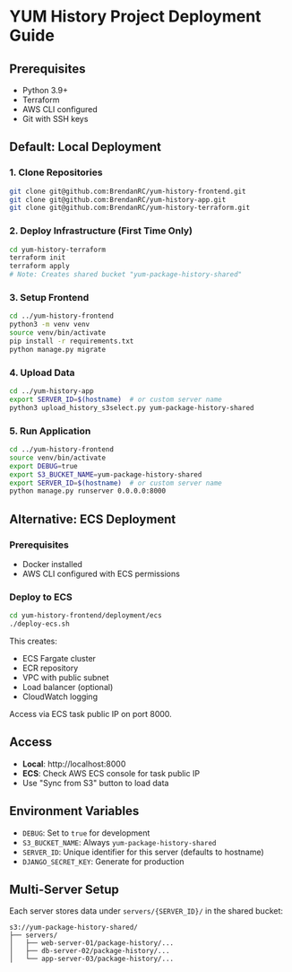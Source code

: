 # YUM History Project Deployment Guide

## Prerequisites
- Python 3.9+
- Terraform
- AWS CLI configured
- Git with SSH keys

## Default: Local Deployment

### 1. Clone Repositories
```bash
git clone git@github.com:BrendanRC/yum-history-frontend.git
git clone git@github.com:BrendanRC/yum-history-app.git
git clone git@github.com:BrendanRC/yum-history-terraform.git
```

### 2. Deploy Infrastructure (First Time Only)
```bash
cd yum-history-terraform
terraform init
terraform apply
# Note: Creates shared bucket "yum-package-history-shared"
```

### 3. Setup Frontend
```bash
cd ../yum-history-frontend
python3 -m venv venv
source venv/bin/activate
pip install -r requirements.txt
python manage.py migrate
```

### 4. Upload Data
```bash
cd ../yum-history-app
export SERVER_ID=$(hostname)  # or custom server name
python3 upload_history_s3select.py yum-package-history-shared
```

### 5. Run Application
```bash
cd ../yum-history-frontend
source venv/bin/activate
export DEBUG=true
export S3_BUCKET_NAME=yum-package-history-shared
export SERVER_ID=$(hostname)  # or custom server name
python manage.py runserver 0.0.0.0:8000
```

## Alternative: ECS Deployment

### Prerequisites
- Docker installed
- AWS CLI configured with ECS permissions

### Deploy to ECS
```bash
cd yum-history-frontend/deployment/ecs
./deploy-ecs.sh
```

This creates:
- ECS Fargate cluster
- ECR repository
- VPC with public subnet
- Load balancer (optional)
- CloudWatch logging

Access via ECS task public IP on port 8000.

## Access
- **Local**: http://localhost:8000
- **ECS**: Check AWS ECS console for task public IP
- Use "Sync from S3" button to load data

## Environment Variables
- `DEBUG`: Set to `true` for development
- `S3_BUCKET_NAME`: Always `yum-package-history-shared`
- `SERVER_ID`: Unique identifier for this server (defaults to hostname)
- `DJANGO_SECRET_KEY`: Generate for production

## Multi-Server Setup
Each server stores data under `servers/{SERVER_ID}/` in the shared bucket:
```
s3://yum-package-history-shared/
├── servers/
│   ├── web-server-01/package-history/...
│   ├── db-server-02/package-history/...
│   └── app-server-03/package-history/...
```
